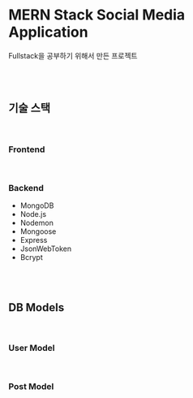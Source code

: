 # MERN Stack Social Media Application

Fullstack을 공부하기 위해서 만든 프로젝트

<br>
<br>

## 기술 스택

<br>

### Frontend

<br>

### Backend

- MongoDB
- Node.js
- Nodemon
- Mongoose
- Express
- JsonWebToken
- Bcrypt

<br>
<br>

## DB Models

<br>

### User Model

<br>

### Post Model

